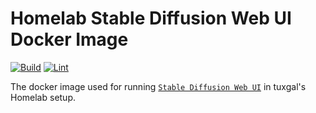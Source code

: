 # Homelab Stable Diffusion Web UI Docker Image

[![Build](https://github.com/tuxgalhomelab/docker-image-stable-diffusion-webui/actions/workflows/build.yml/badge.svg)](https://github.com/tuxgalhomelab/docker-image-stable-diffusion-webui/actions/workflows/build.yml) [![Lint](https://github.com/tuxgalhomelab/docker-image-stable-diffusion-webui/actions/workflows/lint.yml/badge.svg)](https://github.com/tuxgalhomelab/docker-image-stable-diffusion-webui/actions/workflows/lint.yml)

The docker image used for running [`Stable Diffusion Web UI`](https://github.com/AUTOMATIC1111/stable-diffusion-webui) in tuxgal's Homelab setup.

